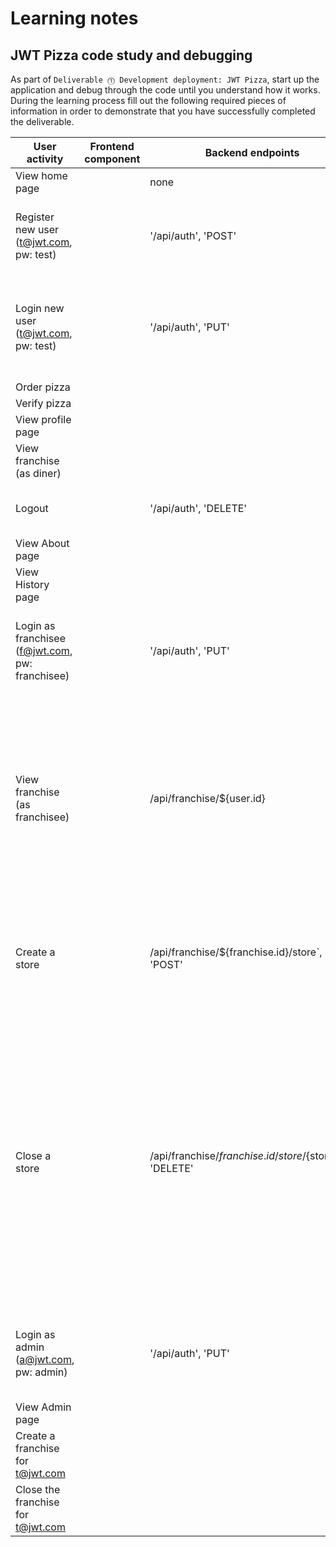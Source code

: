 # Learning notes

## JWT Pizza code study and debugging

As part of `Deliverable ⓵ Development deployment: JWT Pizza`, start up the application and debug through the code until you understand how it works. During the learning process fill out the following required pieces of information in order to demonstrate that you have successfully completed the deliverable.

| User activity                                       | Frontend component | Backend endpoints | Database SQL |
| --------------------------------------------------- | ------------------ | ----------------- | ------------ |
| View home page                                      |                    |none                   |none              |
| Register new user<br/>(t@jwt.com, pw: test)         |                    |'/api/auth', 'POST'  |INSERT INTO user (name, email, password) VALUES (?, ?, ?) INSERT INTO userRole (userId, role, objectId) VALUES (?, ?, ?)              |
| Login new user<br/>(t@jwt.com, pw: test)            |                    |'/api/auth', 'PUT' |INSERT INTO user (name, email, password) VALUES (?, ?, ?) INSERT INTO userRole (userId, role, objectId) VALUES (?, ?, ?) INSERT INTO auth (token, userId) VALUES (?, ?)            |
| Order pizza                                         |                    |     |            |
| Verify pizza                                        |                    |                   |              |
| View profile page                                   |                    |                   |              |
| View franchise<br/>(as diner)                       |                    |                   |              |
| Logout                                              |                    |             '/api/auth', 'DELETE'      | SELECT userId FROM auth WHERE token=  DELETE FROM auth WHERE token=?           |
| View About page                                     |                    |                   |              |
| View History page                                   |                    |                   |              |
| Login as franchisee<br/>(f@jwt.com, pw: franchisee) |                    |  '/api/auth', 'PUT'                 | SELECT * FROM user WHERE email=? SELECT * FROM userRole WHERE userId=? INSERT INTO auth (token, userId) VALUES (?, ?)           |
| View franchise<br/>(as franchisee)                  |                    |/api/franchise/${user.id}                   |  SELECT userId FROM auth WHERE token=? SELECT objectId FROM userRole WHERE role='franchisee' AND userId=?    SELECT id, name FROM franchise WHERE id in (${franchiseIds.join(',')}) SELECT u.id, u.name, u.email FROM userRole AS ur JOIN user AS u ON u.id=ur.userId WHERE ur.objectId=? AND ur.role='franchisee'      |
| Create a store                                      |                    | /api/franchise/${franchise.id}/store`, 'POST'                  | SELECT userId FROM auth WHERE token=?  SELECT u.id, u.name, u.email FROM userRole AS ur JOIN user AS u ON u.id=ur.userId WHERE ur.objectId=? AND ur.role='franchisee'           |
| Close a store                                       |                    |   /api/franchise/${franchise.id}/store/${store.id}`, 'DELETE'                |  SELECT userId FROM auth WHERE token=?      SELECT u.id, u.name, u.email FROM userRole AS ur JOIN user AS u ON u.id=ur.userId WHERE ur.objectId=? AND ur.role='franchisee  DELETE FROM store WHERE franchiseId=? AND id=?  SELECT userId FROM auth WHERE token=? SELECT id, name FROM franchise WHERE id in (${franchiseIds.join(',')}) SELECT u.id, u.name, u.email FROM userRole AS ur JOIN user AS u ON u.id=ur.userId WHERE ur.objectId=? AND ur.role='franchisee' |
| Login as admin<br/>(a@jwt.com, pw: admin)           |                    |  '/api/auth', 'PUT'   | SELECT * FROM user WHERE email=?  SELECT * FROM userRole WHERE userId=?  INSERT INTO auth (token, userId) VALUES (?, ?)             |
| View Admin page                                     |                    |                   |              |
| Create a franchise for t@jwt.com                    |                    |                   |              |
| Close the franchise for t@jwt.com                   |                    |                   |              |
